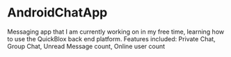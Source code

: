 # AndroidChatApp
Messaging app that I am currently working on in my free time, learning how to use the QuickBlox back end platform.
Features included:
Private Chat,
Group Chat,
Unread Message count,
Online user count
